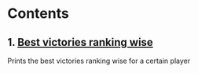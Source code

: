 # Contents

## 1. [Best victories ranking wise](https://github.com/lu-tenis/wta-devtools/tree/master/best_victories_ranking_wise)
Prints the best victories ranking wise for a certain player